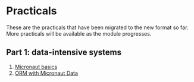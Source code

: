# Practicals

These are the practicals that have been migrated to the new format so far.
More practicals will be available as the module progresses.

## Part 1: data-intensive systems

1. [Micronaut basics](practicals/01-micronaut-basics.md)
1. [ORM with Micronaut Data](practicals/02-micronaut-data.md)